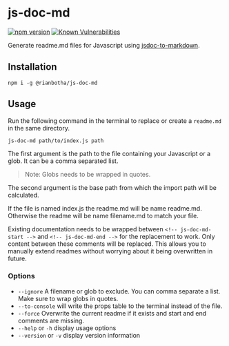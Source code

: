 # js-doc-md

[![npm version](https://img.shields.io/npm/v/%40rianbotha%2Fjs-doc-md.svg?style=flat)](https://www.npmjs.com/package/%40rianbotha%2Fjs-doc-md)
[![Known Vulnerabilities](https://snyk.io/test/github/rianbotha/js-doc-md/badge.svg?targetFile=package.json)](https://snyk.io/test/github/rianbotha/js-doc-md?targetFile=package.json)

Generate readme.md files for Javascript using [jsdoc-to-markdown][].

[jsdoc-to-markdown]: https://github.com/jsdoc2md/jsdoc-to-markdown

## Installation
```
npm i -g @rianbotha/js-doc-md
```

## Usage
Run the following command in the terminal to replace or create a `readme.md` in the same directory.
```
js-doc-md path/to/index.js path
```
The first argument is the path to the file containing your Javascript or a glob. It can be a comma separated list.

> Note: Globs needs to be wrapped in quotes.

The second argument is the base path from which the import path will be calculated.

If the file is named index.js the readme.md will be name readme.md. Otherwise the readme will be name filename.md to match your file.

Existing documentation needs to be wrapped between `<!-- js-doc-md-start -->` and `<!-- js-doc-md-end -->` for the replacement to work. Only content between these comments will be replaced. This allows you to manually extend readmes without worrying about it being overwritten in future.

### Options

* `--ignore` A filename or glob to exclude. You can comma separate a list. Make sure to wrap globs in quotes.
* `--to-console` will write the props table to the terminal instead of the file.
* `--force` Overwrite the current readme if it exists and start and end comments are missing.
* `--help` or `-h` display usage options
* `--version` or `-v` display version information
